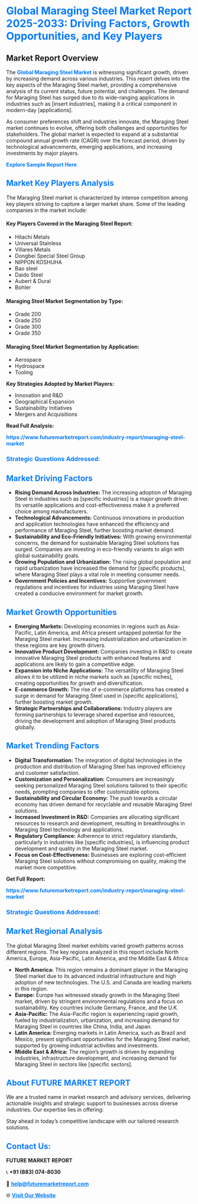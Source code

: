 <h1 style="color: #007BFF;">Global Maraging Steel Market Report 2025-2033: Driving Factors, Growth Opportunities, and Key Players</h1>

<section id="overview">
<h2>Market Report Overview</h2>
<p>The <a href="https://www.futuremarketreport.com/industry-report/maraging-steel-market" style="color: #007BFF; text-decoration: none;"><strong>Global Maraging Steel Market</strong></a> is witnessing significant growth, driven by increasing demand across various industries. This report delves into the key aspects of the Maraging Steel market, providing a comprehensive analysis of its current status, future potential, and challenges. The demand for Maraging Steel has surged due to its wide-ranging applications in industries such as [insert industries], making it a critical component in modern-day [applications].</p>
<p>As consumer preferences shift and industries innovate, the Maraging Steel market continues to evolve, offering both challenges and opportunities for stakeholders. The global market is expected to expand at a substantial compound annual growth rate (CAGR) over the forecast period, driven by technological advancements, emerging applications, and increasing investments by major players.</p>
</section>

<section id="overview">
<p><a href="https://www.futuremarketreport.com/request-sample/reportId=60713" style="color: #007BFF; text-decoration: none;"><strong>Explore Sample Report Here</strong></a></p>
</section>

<section id="key-players">
<h2 style="color: #007BFF;">Market Key Players Analysis</h2>
<p>The Maraging Steel market is characterized by intense competition among key players striving to capture a larger market share. Some of the leading companies in the market include:</p>
<h4>Key Players Covered in the Maraging Steel Report:</h4>
<ul><li>Hitachi Metals</li><li>Universal Stainless</li><li>Villares Metals</li><li>Dongbei Special Steel Group</li><li>NIPPON KOSHUHA</li><li>Bao steel</li><li>Daido Steel</li><li>Aubert &amp; Dural</li><li>Bohler</li></ul>
<h4>Maraging Steel Market Segmentation by Type:</h4>
<ul><li>Grade 200</li><li>Grade 250</li><li>Grade 300</li><li>Grade 350</li></ul>

<h4>Maraging Steel Market Segmentation by Application:</h4>
<ul><li>Aerospace</li><li>Hydrospace</li><li>Tooling</li></ul>
<p><strong>Key Strategies Adopted by Market Players:</strong></p>
<ul>
<li>Innovation and R&D</li>
<li>Geographical Expansion</li>
<li>Sustainability Initiatives</li>
<li>Mergers and Acquisitions</li>
</ul>
</section>

<section>
<p><strong>Read Full Analysis: </strong></p><a href="https://www.futuremarketreport.com/industry-report/maraging-steel-market" style="color: #007BFF; text-decoration: none;"><strong>https://www.futuremarketreport.com/industry-report/maraging-steel-market</strong></a>
<h3 style="color: #007BFF;">Strategic Questions Addressed:</h3>
</section>

<section id="driving-factors">
<h2 style="color: #007BFF;">Market Driving Factors</h2>
<ul>
<li><strong>Rising Demand Across Industries:</strong> The increasing adoption of Maraging Steel in industries such as [specific industries] is a major growth driver. Its versatile applications and cost-effectiveness make it a preferred choice among manufacturers.</li>
<li><strong>Technological Advancements:</strong> Continuous innovations in production and application technologies have enhanced the efficiency and performance of Maraging Steel, further boosting market demand.</li>
<li><strong>Sustainability and Eco-Friendly Initiatives:</strong> With growing environmental concerns, the demand for sustainable Maraging Steel solutions has surged. Companies are investing in eco-friendly variants to align with global sustainability goals.</li>
<li><strong>Growing Population and Urbanization:</strong> The rising global population and rapid urbanization have increased the demand for [specific products], where Maraging Steel plays a vital role in meeting consumer needs.</li>
<li><strong>Government Policies and Incentives:</strong> Supportive government regulations and incentives for industries using Maraging Steel have created a conducive environment for market growth.</li>
</ul>
</section>

<section id="growth-opportunities">
<h2 style="color: #007BFF;">Market Growth Opportunities</h2>
<ul>
<li><strong>Emerging Markets:</strong> Developing economies in regions such as Asia-Pacific, Latin America, and Africa present untapped potential for the Maraging Steel market. Increasing industrialization and urbanization in these regions are key growth drivers.</li>
<li><strong>Innovative Product Development:</strong> Companies investing in R&D to create innovative Maraging Steel products with enhanced features and applications are likely to gain a competitive edge.</li>
<li><strong>Expansion into Niche Applications:</strong> The versatility of Maraging Steel allows it to be utilized in niche markets such as [specific niches], creating opportunities for growth and diversification.</li>
<li><strong>E-commerce Growth:</strong> The rise of e-commerce platforms has created a surge in demand for Maraging Steel used in [specific applications], further boosting market growth.</li>
<li><strong>Strategic Partnerships and Collaborations:</strong> Industry players are forming partnerships to leverage shared expertise and resources, driving the development and adoption of Maraging Steel products globally.</li>
</ul>
</section>

<section id="trending-factors">
<h2 style="color: #007BFF;">Market Trending Factors</h2>
<ul>
<li><strong>Digital Transformation:</strong> The integration of digital technologies in the production and distribution of Maraging Steel has improved efficiency and customer satisfaction.</li>
<li><strong>Customization and Personalization:</strong> Consumers are increasingly seeking personalized Maraging Steel solutions tailored to their specific needs, prompting companies to offer customizable options.</li>
<li><strong>Sustainability and Circular Economy:</strong> The push towards a circular economy has driven demand for recyclable and reusable Maraging Steel solutions.</li>
<li><strong>Increased Investment in R&D:</strong> Companies are allocating significant resources to research and development, resulting in breakthroughs in Maraging Steel technology and applications.</li>
<li><strong>Regulatory Compliance:</strong> Adherence to strict regulatory standards, particularly in industries like [specific industries], is influencing product development and quality in the Maraging Steel market.</li>
<li><strong>Focus on Cost-Effectiveness:</strong> Businesses are exploring cost-efficient Maraging Steel solutions without compromising on quality, making the market more competitive.</li>
</ul>
</section>

<section>
<p><strong>Get Full Report: </strong></p><a href="https://www.futuremarketreport.com/industry-report/maraging-steel-market" style="color: #007BFF; text-decoration: none;"><strong>https://www.futuremarketreport.com/industry-report/maraging-steel-market</strong></a>
<h3 style="color: #007BFF;">Strategic Questions Addressed:</h3>
</section>


<section id="regional-analysis">
<h2 style="color: #007BFF;">Market Regional Analysis</h2>
<p>The global Maraging Steel market exhibits varied growth patterns across different regions. The key regions analyzed in this report include North America, Europe, Asia-Pacific, Latin America, and the Middle East & Africa:</p>
<ul>
<li><strong>North America:</strong> This region remains a dominant player in the Maraging Steel market due to its advanced industrial infrastructure and high adoption of new technologies. The U.S. and Canada are leading markets in this region.</li>
<li><strong>Europe:</strong> Europe has witnessed steady growth in the Maraging Steel market, driven by stringent environmental regulations and a focus on sustainability. Key countries include Germany, France, and the U.K.</li>
<li><strong>Asia-Pacific:</strong> The Asia-Pacific region is experiencing rapid growth, fueled by industrialization, urbanization, and increasing demand for Maraging Steel in countries like China, India, and Japan.</li>
<li><strong>Latin America:</strong> Emerging markets in Latin America, such as Brazil and Mexico, present significant opportunities for the Maraging Steel market, supported by growing industrial activities and investments.</li>
<li><strong>Middle East & Africa:</strong> The region’s growth is driven by expanding industries, infrastructure development, and increasing demand for Maraging Steel in sectors like [specific sectors].</li>
</ul>
</section>

<footer>
<h2 style="color: #007BFF;">About FUTURE MARKET REPORT</h2>
<p>We are a trusted name in market research and advisory services, delivering actionable insights and strategic support to businesses across diverse industries. Our expertise lies in offering:</p>

<p>Stay ahead in today’s competitive landscape with our tailored research solutions.</p>

<h2 style="color: #007BFF;">Contact Us:</h2>
<p><strong>FUTURE MARKET REPORT</strong></p>
<p>📞 <strong>+91 (883) 074-8030</strong></p>
<p>📧 <strong><a href="mailto:help@futuremarketreport.com" style="color: #007BFF;">help@futuremarketreport.com</a></strong></p>
<p>🌐 <strong><a href="https://www.futuremarketreport.com/" style="color: #007BFF;">Visit Our Website</a></strong></p>
</footer>